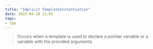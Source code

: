 ```yaml
---
title: "Implicit TemplateInstantiation"
date: 2023-04-10 21:02
tags:
- cpp
---
```

> Occurs when a template is used to declare a pointer variable or a variable with the provided arguments